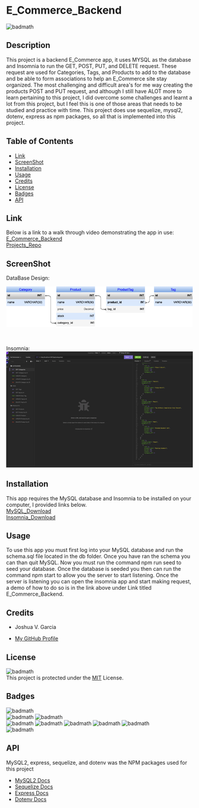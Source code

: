 # E_Commerce_Backend

![badmath](https://img.shields.io/badge/License-MIT-yellow)<br>

## Description

This project is a backend E_Commerce app, it uses MYSQL as the database and Insomnia to run the GET, POST, PUT, and DELETE request. These request are used for Categories, Tags, and Products to add to the database and be able to form associations to help an E_Commerce site stay organized. The most challenging and difficult area's for me way creating the products POST and PUT request, and although I still have ALOT more to learn pertaining to this project, I did overcome some challenges and learnt a lot from this project, but I feel this is one of those areas that needs to be studied and practice with time. This project does use sequelize, mysql2, dotenv, express as npm packages, so all that is implemented into this project.

## Table of Contents

- [Link](#link)
- [ScreenShot](#screenshot)
- [Installation](#installation)
- [Usage](#usage)
- [Credits](#credits)
- [License](#license)
- [Badges](#badges)
- [API](#api)

## Link

Below is a link to a walk through video demonstrating the app in use:<br>
[E_Commerce_Backend](https://drive.google.com/file/d/1fi8mCVk09SgNTeRjO37YLzJtCNW6_J_J/view)<br>
[Projects_Repo](https://github.com/garciajv86/E_Commerce_BackEnd)

## ScreenShot
DataBase Design:
<br>

![DataBase_Screenshot](./Assets/e_CommerceDB_Design.png)

<br>

Insomnia:
<br>
![Insomnia_Screenshot](./Assets/InsomniaScreenshot.png)


## Installation

This app requires the MySQL database and Insomnia to be installed on your computer, I provided links below.<br>
[MySQL_Download](https://dev.mysql.com/downloads/mysql/)
<br>
[Insomnia_Download](https://docs.insomnia.rest/)

## Usage

To use this app you must first log into your MySQL database and run the schema.sql file located in the db folder. Once you have ran the schema you can than quit MySQL. Now you must run the command npm run seed to seed your database. Once the database is seeded you then can run the command npm start to allow you the server to start listening. Once the server is listening you can open the insomnia app and start making request, a demo of how to do so is in the link above under Link titled E_Commerce_Backend.

## Credits

- Joshua V. Garcia

- [My GitHub Profile](https://github.com/garciajv86)

## License

![badmath](https://img.shields.io/badge/License-MIT-yellow)<br>
This project is protected under the [MIT](https://choosealicense.com/licenses/mit/) License.

## Badges

![badmath](https://img.shields.io/badge/-JAVASCRIPT-blue)<br>
![badmath](https://img.shields.io/badge/-Node.JS-brightgreen)
![badmath](https://img.shields.io/badge/-NPM-success)<br>
![badmath](https://img.shields.io/badge/-Inquirer-success)
![badmath](https://img.shields.io/badge/-Sequelize-success)
![badmath](https://img.shields.io/badge/-Express-success)
![badmath](https://img.shields.io/badge/-Dotenv-success)
![badmath](https://img.shields.io/badge/-MySQL2-success)<br>
![badmath](https://img.shields.io/badge/-MySQL-blue)

## API

MySQL2, express, sequelize, and dotenv was the NPM packages used for this project

- [MySQL2 Docs](https://www.npmjs.com/package/mysql2#installation)
- [Sequelize Docs](https://sequelize.org/docs/v6/)
- [Express Docs](https://expressjs.com/en/4x/api.html)
- [Dotenv Docs](https://www.npmjs.com/package/dotenv)
